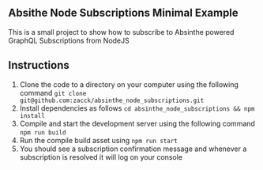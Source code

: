 ## Absithe Node Subscriptions Minimal Example 

This is a small project to show how to subscribe to Absinthe powered GraphQL Subscriptions from NodeJS


## Instructions 

1. Clone the code to a directory on your computer using the following command 
`git clone git@github.com:zacck/absinthe_node_subscriptions.git`
2. Install dependencies as follows 
`cd absinthe_node_subscriptions && npm install`
3. Compile and start the development server using the following command 
`npm run build`
4. Run the compile build asset using 
`npm run start`
5. You should see a subscription confirmation message and whenever a subscription is resolved it will log on your console
